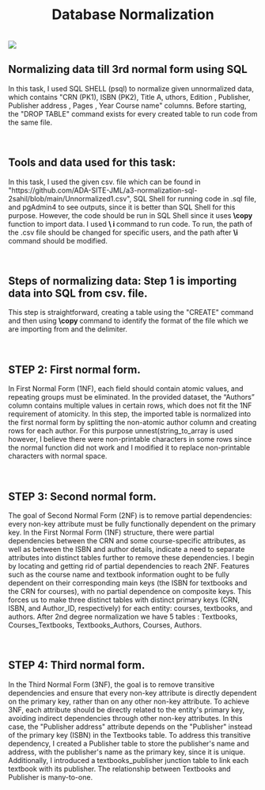 <h1  align=center  >Database Normalization </h1>

<br>

<img  src="https://miro.medium.com/v2/resize:fit:4800/format:webp/1*HmcXjAZ1VInTlJXqUUBfVg.jpeg"/>



<br>

<h2>Normalizing data till 3rd normal form using SQL</h2>

<p>In this task, I used SQL  SHELL (psql) to normalize given unnormalized data, which contains "CRN (PK1), 	ISBN (PK2), Title	A, uthors,	Edition	, Publisher,	Publisher address	, Pages	, Year	Course name" columns. Before starting, the "DROP TABLE" command exists for every created table to run code from the same file.
</p>
<br>
<h2>Tools and data used for this task:</h2>

<p> In this task, I used the given csv. file which can be found in "https://github.com/ADA-SITE-JML/a3-normalization-sql-2sahil/blob/main/Unnormalized1.csv", SQL Shell for running code in .sql file, and pgAdmin4 to see outputs, since it is better than SQL Shell for this purpose. However, the code should be run in SQL Shell since it uses <b>\copy </b> function to import data. I used <b>\ i </b> command to run code. To run, the path of the .csv file should be changed for specific users, and the path after  <b>\i</b> command should be modified.</p>
<br>
<h2>Steps of normalizing data: Step 1 is importing data into SQL from csv. file.</h2>
<p> This step is straightforward, creating a table using the "CREATE" command and then using <b>\copy </b> command to identify the format of the file which we are importing from and the delimiter.  </p>

<br>

<h2>STEP 2: First normal form.</h2>

  <p> In First Normal Form (1NF), each field should contain atomic values, and
repeating groups must be eliminated. In the provided dataset, the “Authors” column
contains multiple values in certain rows, which does not fit the 1NF requirement of
atomicity. In this step, the imported table is normalized into the first normal form by splitting the non-atomic author column and creating rows for each author. For this purpose unnest(string_to_array is used however, I believe there were non-printable characters in some rows since the normal function did not work and I modified it to replace non-printable characters with normal space.</p>  

<br>

<h2>STEP 3: Second normal form.</h2>  

<p> The goal of Second Normal Form (2NF) is to remove partial dependencies:
every non-key attribute must be fully functionally dependent on the primary key. In
the First Normal Form (1NF) structure, there were partial dependencies between the
CRN and some course-specific attributes, as well as between the ISBN and author
details, indicate a need to separate attributes into distinct tables further to remove
these dependencies. I begin by locating and getting rid of partial dependencies to reach 2NF. Features such as the course name and textbook information ought to be fully dependent on their corresponding main keys (the ISBN for textbooks and the CRN for courses), with no partial dependence on composite keys. This forces us to make three distinct tables with distinct primary keys (CRN, ISBN, and Author_ID, respectively) for each entity: courses, textbooks, and authors. After 2nd degree normalization we have 5 tables : Textbooks, Courses_Textbooks, Textbooks_Authors, Courses, Authors.</p> 

<br>  

<h2>STEP 4: Third normal form. </h2>

<p> In the Third Normal Form (3NF), the goal is to remove transitive dependencies and ensure that every non-key attribute is directly dependent on the primary key, rather than on any other non-key attribute. To achieve 3NF, each attribute should be directly related to the entity's primary key, avoiding indirect dependencies through other non-key attributes. In this case, the "Publisher address" attribute depends on the "Publisher" instead of the primary key (ISBN) in the Textbooks table. To address this transitive dependency, I created a Publisher table to store the publisher's name and address, with the publisher's name as the primary key, since it is unique. Additionally, I introduced a textbooks_publisher junction table to link each textbook with its publisher. The relationship between Textbooks and Publisher is many-to-one.</p>
